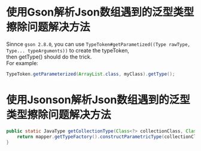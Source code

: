 # 使用Gson解析Json数组遇到的泛型类型擦除问题解决方法

Sinnce `gson 2.8.0`, you can use `TypeToken#getParametized((Type rawType, Type... typeArguments))` to create the typeToken,   
then getType() should do the trick.  
For example:  
```java
TypeToken.getParameterized(ArrayList.class, myClass).getType();
```


# 使用Jsonson解析Json数组遇到的泛型类型擦除问题解决方法
```java
public static JavaType getCollectionType(Class<?> collectionClass, Class<?>... elementClasses) {   
    return mapper.getTypeFactory().constructParametricType(collectionClass, elementClasses);   
}
```
